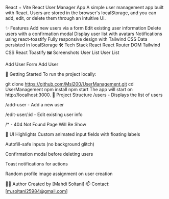 React + Vite
React User Manager App
A simple user management app built with React. Users are stored in the browser's localStorage, and you can add, edit, or delete them through an intuitive UI.

✨ Features
Add new users via a form
Edit existing user information
Delete users with a confirmation modal
Display user list with avatars
Notifications using react-toastify
Fully responsive design with Tailwind CSS
Data persisted in localStorage
🛠 Tech Stack
React
React Router DOM
Tailwind CSS
React Toastify
🖼 Screenshots
User List
User List

Add User Form
Add User

🚀 Getting Started
To run the project locally:

git clone https://github.com/Msl200/UserManagement.git
cd UserManagement
npm install
npm start
The app will start on http://localhost:3000. 📁 Project Structure /users - Displays the list of users

/add-user - Add a new user

/edit-user/:id - Edit existing user info

/* - 404 Not Found Page Will Be Show

🎨 UI Highlights Custom animated input fields with floating labels

Autofill-safe inputs (no background glitch)

Confirmation modal before deleting users

Toast notifications for actions

Random profile image assignment on user creation

🧑‍💻 Author Created by [Mahdi Soltani] 📫 Contact: [m.soltani25984@gmail.com]
